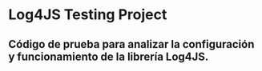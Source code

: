 # Log4JS Testing Project
## Código de prueba para analizar la configuración y funcionamiento de la librería Log4JS.

